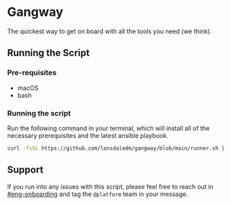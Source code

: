 # Gangway

The quickest way to get on board with all the tools you need (we think).

## Running the Script

### Pre-requisites

- macOS
- bash

### Running the script

Run the following command in your terminal, which will install all of the necessary prerequisites and the latest ansible playbook.

```sh
curl -fsSL https://github.com/lonsdaledm/gangway/blob/main/runner.sh | sh
```

## Support

If you run into any issues with this script, please feel free to reach out in [#eng-onboarding](https://lonsdaleinvest.slack.com/archives/C02JJA0QWC9) and tag the `@platform` team in your message.
